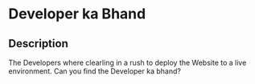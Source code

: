 # Developer ka Bhand

## Description
The Developers where clearling in a rush to deploy the Website to a live environment. Can you find the Developer ka bhand?

